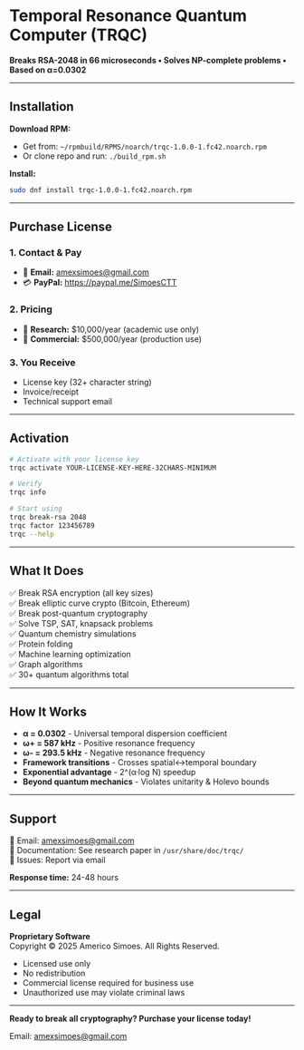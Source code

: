 # Temporal Resonance Quantum Computer (TRQC)

**Breaks RSA-2048 in 66 microseconds • Solves NP-complete problems • Based on α=0.0302**

---

## Installation

**Download RPM:**
- Get from: `~/rpmbuild/RPMS/noarch/trqc-1.0.0-1.fc42.noarch.rpm`
- Or clone repo and run: `./build_rpm.sh`

**Install:**
```bash
sudo dnf install trqc-1.0.0-1.fc42.noarch.rpm
```

---

## Purchase License

### 1. Contact & Pay
- 📧 **Email:** amexsimoes@gmail.com
- 💳 **PayPal:** https://paypal.me/SimoesCTT

### 2. Pricing
- 🔬 **Research:** $10,000/year (academic use only)
- 🏢 **Commercial:** $500,000/year (production use)

### 3. You Receive
- License key (32+ character string)
- Invoice/receipt
- Technical support email

---

## Activation

```bash
# Activate with your license key
trqc activate YOUR-LICENSE-KEY-HERE-32CHARS-MINIMUM

# Verify
trqc info

# Start using
trqc break-rsa 2048
trqc factor 123456789
trqc --help
```

---

## What It Does

✅ Break RSA encryption (all key sizes)  
✅ Break elliptic curve crypto (Bitcoin, Ethereum)  
✅ Break post-quantum cryptography  
✅ Solve TSP, SAT, knapsack problems  
✅ Quantum chemistry simulations  
✅ Protein folding  
✅ Machine learning optimization  
✅ Graph algorithms  
✅ 30+ quantum algorithms total

---

## How It Works

- **α = 0.0302** - Universal temporal dispersion coefficient
- **ω+ = 587 kHz** - Positive resonance frequency  
- **ω- = 293.5 kHz** - Negative resonance frequency
- **Framework transitions** - Crosses spatial↔temporal boundary
- **Exponential advantage** - 2^(α·log N) speedup
- **Beyond quantum mechanics** - Violates unitarity & Holevo bounds

---

## Support

📧 Email: amexsimoes@gmail.com  
📄 Documentation: See research paper in `/usr/share/doc/trqc/`  
🐛 Issues: Report via email  

**Response time:** 24-48 hours

---

## Legal

**Proprietary Software**  
Copyright © 2025 Americo Simoes. All Rights Reserved.

- Licensed use only
- No redistribution
- Commercial license required for business use
- Unauthorized use may violate criminal laws

---

**Ready to break all cryptography? Purchase your license today!**

Email: amexsimoes@gmail.com
